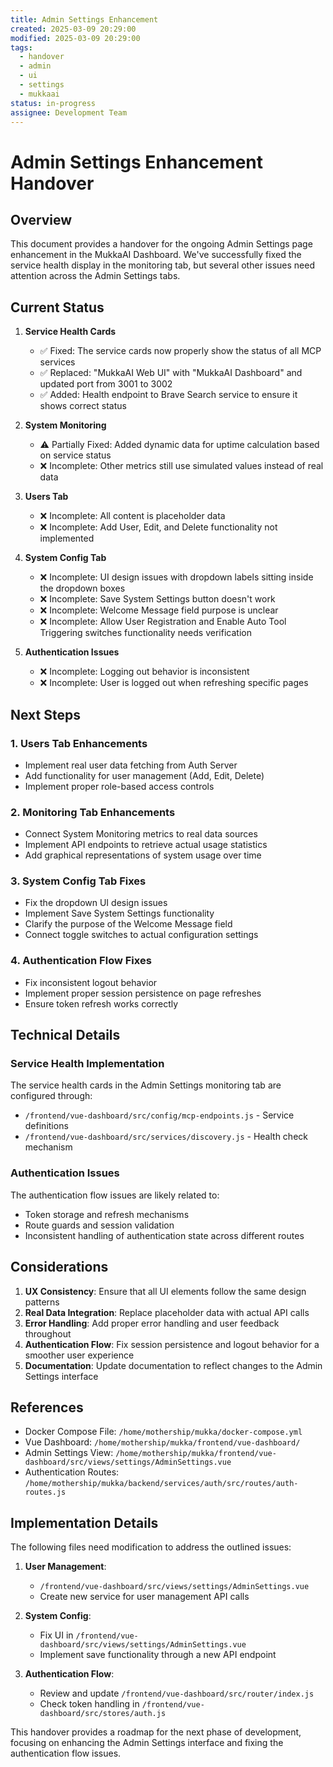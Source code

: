 ```yaml
---
title: Admin Settings Enhancement
created: 2025-03-09 20:29:00
modified: 2025-03-09 20:29:00
tags:
  - handover
  - admin
  - ui
  - settings
  - mukkaai
status: in-progress
assignee: Development Team
---
```


# Admin Settings Enhancement Handover

## Overview

This document provides a handover for the ongoing Admin Settings page enhancement in the MukkaAI Dashboard. We've successfully fixed the service health display in the monitoring tab, but several other issues need attention across the Admin Settings tabs.

## Current Status

1. **Service Health Cards**
   - ✅ Fixed: The service cards now properly show the status of all MCP services
   - ✅ Replaced: "MukkaAI Web UI" with "MukkaAI Dashboard" and updated port from 3001 to 3002
   - ✅ Added: Health endpoint to Brave Search service to ensure it shows correct status

2. **System Monitoring**
   - ⚠️ Partially Fixed: Added dynamic data for uptime calculation based on service status
   - ❌ Incomplete: Other metrics still use simulated values instead of real data

3. **Users Tab**
   - ❌ Incomplete: All content is placeholder data
   - ❌ Incomplete: Add User, Edit, and Delete functionality not implemented

4. **System Config Tab**
   - ❌ Incomplete: UI design issues with dropdown labels sitting inside the dropdown boxes
   - ❌ Incomplete: Save System Settings button doesn't work
   - ❌ Incomplete: Welcome Message field purpose is unclear
   - ❌ Incomplete: Allow User Registration and Enable Auto Tool Triggering switches functionality needs verification

5. **Authentication Issues**
   - ❌ Incomplete: Logging out behavior is inconsistent
   - ❌ Incomplete: User is logged out when refreshing specific pages

## Next Steps

### 1. Users Tab Enhancements
- Implement real user data fetching from Auth Server
- Add functionality for user management (Add, Edit, Delete)
- Implement proper role-based access controls

### 2. Monitoring Tab Enhancements
- Connect System Monitoring metrics to real data sources
- Implement API endpoints to retrieve actual usage statistics
- Add graphical representations of system usage over time

### 3. System Config Tab Fixes
- Fix the dropdown UI design issues
- Implement Save System Settings functionality
- Clarify the purpose of the Welcome Message field
- Connect toggle switches to actual configuration settings

### 4. Authentication Flow Fixes
- Fix inconsistent logout behavior
- Implement proper session persistence on page refreshes
- Ensure token refresh works correctly

## Technical Details

### Service Health Implementation

The service health cards in the Admin Settings monitoring tab are configured through:
- `/frontend/vue-dashboard/src/config/mcp-endpoints.js` - Service definitions
- `/frontend/vue-dashboard/src/services/discovery.js` - Health check mechanism

### Authentication Issues

The authentication flow issues are likely related to:
- Token storage and refresh mechanisms
- Route guards and session validation
- Inconsistent handling of authentication state across different routes

## Considerations

1. **UX Consistency**: Ensure that all UI elements follow the same design patterns
2. **Real Data Integration**: Replace placeholder data with actual API calls
3. **Error Handling**: Add proper error handling and user feedback throughout
4. **Authentication Flow**: Fix session persistence and logout behavior for a smoother user experience
5. **Documentation**: Update documentation to reflect changes to the Admin Settings interface

## References

- Docker Compose File: `/home/mothership/mukka/docker-compose.yml`
- Vue Dashboard: `/home/mothership/mukka/frontend/vue-dashboard/`
- Admin Settings View: `/home/mothership/mukka/frontend/vue-dashboard/src/views/settings/AdminSettings.vue`
- Authentication Routes: `/home/mothership/mukka/backend/services/auth/src/routes/auth-routes.js`

## Implementation Details

The following files need modification to address the outlined issues:

1. **User Management**:
   - `/frontend/vue-dashboard/src/views/settings/AdminSettings.vue`
   - Create new service for user management API calls

2. **System Config**:
   - Fix UI in `/frontend/vue-dashboard/src/views/settings/AdminSettings.vue`
   - Implement save functionality through a new API endpoint

3. **Authentication Flow**:
   - Review and update `/frontend/vue-dashboard/src/router/index.js`
   - Check token handling in `/frontend/vue-dashboard/src/stores/auth.js`

This handover provides a roadmap for the next phase of development, focusing on enhancing the Admin Settings interface and fixing the authentication flow issues.
